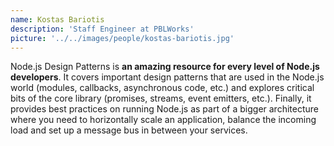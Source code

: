 ```yaml
---
name: Kostas Bariotis
description: 'Staff Engineer at PBLWorks'
picture: '../../images/people/kostas-bariotis.jpg'
---
```


Node.js Design Patterns is **an amazing resource for every level of Node.js developers**. It covers important design patterns that are used in the Node.js world (modules, callbacks, asynchronous code, etc.) and explores critical bits of the core library (promises, streams, event emitters, etc.). Finally, it provides best practices on running Node.js as part of a bigger architecture where you need to horizontally scale an application, balance the incoming load and set up a message bus in between your services.
